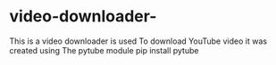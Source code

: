 # video-downloader-
This is a  video downloader is used
To download YouTube video it was created using
The pytube module
pip install pytube 
